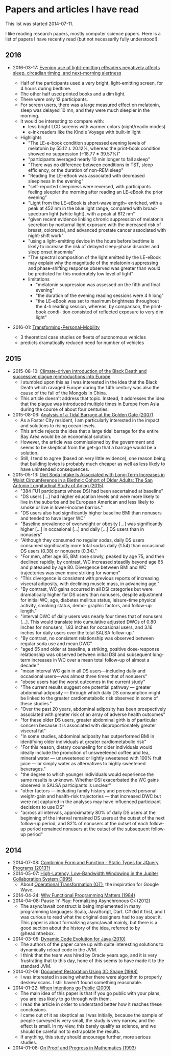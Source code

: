 # Papers and articles I have read

This list was started 2014-07-11.

I like reading research papers, mostly computer science papers. Here is a list of papers I have recently read (but not necessarily fully understood!).

## 2016

- 2016-03-17: [Evening use of light-emitting eReaders negatively affects sleep, circadian timing, and next-morning alertness](http://www.pnas.org/content/early/2014/12/18/1418490112.full.pdf)
    - Half of the participants used a very bright, light-emitting screen, for 4 hours during bedtime.
    - The other half used printed books and a dim light.
    - There were only 12 participants.
    - For screen users, there was a large measured effect on melatonin, sleep was delayed 10 mn, and they were much sleepier in the morning.
    - It would be interesting to compare with:
        - less bright LCD screens with warmer colors (night/readin modes)
        - e-ink readers like the Kindle Voyage with built-in light
    - Highlights
        - "The LE-e-book condition suppressed evening levels of melatonin by 55.12 ± 20.12%, whereas the print-book condition showed no suppression (−18.77 ± 39.57%)"
        - "participants averaged nearly 10 min longer to fall asleep"
        - "There was no difference between conditions in TST, sleep efficiency, or the duration of non-REM sleep"
        - "Reading the LE-eBook was associated with decreased sleepiness in the evening"
        - "self-reported sleepiness were reversed, with participants feeling sleepier the morning after reading an LE-eBook the prior evening"
        - "Light from the LE-eBook is short-wavelength– enriched, with a peak at 452 nm in the blue light range, compared with broad-spectrum light (white light), with a peak at 612 nm"
        - "given recent evidence linking chronic suppression of melatonin secretion by nocturnal light exposure with the increased risk of breast, colorectal, and advanced prostate cancer associated with night-shift work"
        - "using a light-emitting device in the hours before bedtime is likely to increase the risk of delayed sleep-phase disorder and sleep onset insomnia"
        - "The spectral composition of the light emitted by the LE-eBook may explain why the magnitude of the melatonin-suppressing and phase-shifting response observed was greater than would be predicted for this moderately low level of light"
        - limitations
            - "melatonin suppression was assessed on the fifth and final evening"
            - "the duration of the evening reading sessions were 4 h long"
            - "the LE-eBook was set to maximum brightness throughout the 4-h reading session, whereas, by comparison, the print-book condi- tion consisted of reflected exposure to very dim light"

- 2016-01: [Transforming-Personal-Mobility](http://sustainablemobility.ei.columbia.edu/files/2012/12/Transforming-Personal-Mobility-Jan-27-20132.pdf)
    - 3 theoretical case studies on fleets of autonomous vehicles
    - predicts dramatically reduced need for number of vehicles

## 2015

- 2015-08-10: [Climate-driven introduction of the Black Death and successive plague reintroductions into Europe](http://www.pnas.org/content/112/10/3020.full.pdf)
    - I stumbled upon this as I was interested in the idea that the Black Death which ravaged Europe during the 14th century was also the cause of the fall of the Mongols in China.
    - This article doesn't address that topic. Instead, it addresses the idea that the plague was introduced multiple times in Europe from Asia during the course of about four centuries.
- 2015-08-06: [Analysis of a Tidal Barrage at the Golden Gate (2007)](http://www.bcdc.ca.gov/pdf/planning/Golden_Gate_Dam_Report.pdf)
    - As a Foster City resident, I am particularly interested in  the impact and solutions to rising ocean levels.
    - This article rejects the idea that a large tidal barrage for the entire Bay Area would be an economical solution.
    - However, the article was commissioned by the government and seems to be skeptical from the get-go that a barrage would be a solution.
    - Still, I tend to agree (based on very little evidence), one reason being that building levies is probably much cheaper as well as less likely to have unintended consequences.
- 2015-05-13: [Diet Soda Intake Is Associated with Long-Term Increases in Waist Circumference in a Biethnic Cohort of Older Adults: The San Antonio Longitudinal Study of Aging (2015)](http://onlinelibrary.wiley.com/store/10.1111/jgs.13376/asset/jgs13376.pdf?v=1&t=i9ohqsq1&s=7a97ce557e6f68e8de264dbb2867d2a9d4c32220)
    - "384 FU1 participants whose DSI had been ascertained at baseline"
    - "DS users […] had higher education levels and were more likely to live in the suburbs and be European American and less likely to smoke or live in lower-income barrios."
    - "DS users also had significantly higher baseline BMI than nonusers and tended to have larger WC"
    - "Baseline prevalence of overweight or obesity […] was significantly higher […] in occasional […] and daily […] DS users than in nonusers"
    - "Although they consumed no regular sodas, daily DS users consumed significantly more total sodas daily (1.54) than occasional DS users (0.38) or nonusers (0.34)."
    - "For men, after age 65, BMI rose slowly, peaked by age 75, and then declined rapidly; by contrast, WC increased steadily beyond age 65 and plateaued by age 80. Divergence between BMI and WC trajectories was even more striking for women"
    - "This divergence is consistent with previous reports of increasing visceral adiposity, with declining muscle mass, in advancing age."
    - "By contrast, WC gains occurred in all DSI categories but were dramatically higher for DS users than nonusers, despite adjustment for initial WC, age, diabetes mellitus status, leisure-time physical activity, smoking status, demo- graphic factors, and follow-up length."
    - "interval DWC of daily users was nearly four times that of nonusers […]. This would translate into cumulative adjusted DWCs of 0.80 inches for nonusers, 1.83 inches for occasional users, and 3.16 inches for daily users over the total SALSA follow-up."
    - "By contrast, no consistent relationship was observed between regular soda use and mean DWC"
    - "aged 65 and older at baseline, a striking, positive dose-response relationship was observed between initial DSI and subsequent long-term increases in WC over a mean total follow-up of almost a decade."
    - "mean interval WC gain in all DS users—including daily and occasional users—was almost three times that of nonusers"
    - "obese users had the worst outcomes in the current study"
    - "The current results suggest one potential pathway — greater abdominal adiposity — through which daily DS consumption might be linked to the greater cardiometabolic risk observed in some of these studies."
    - "Over the past 20 years, abdominal adiposity has been prospectively associated with greater risk of an array of adverse health outcomes"
    - "for these older DS users, greater abdominal girth is of particular concern because it is associated with disproportionately greater visceral fat"
    - "In some studies, abdominal adiposity has outperformed BMI in identifying older individuals at greater cardiometabolic risk"
    - "For this reason, dietary counseling for older individuals would ideally include the promotion of unsweetened coffee and tea, mineral water — unsweetened or lightly sweetened with 100% fruit juice — or simply water as alternatives to highly sweetened beverages."
    - "the degree to which younger individuals would experience the same results is unknown. Whether DSI exacerbated the WC gains observed in SALSA participants is unclear"
    - "other factors — including family history and perceived personal weight-gain and health-risk trajectories — that increased DWC but were not captured in the analyses may have influenced participant decisions to use DS"
    - "across all intervals, approximately 80% of daily DS users at the beginning of the interval remained DS users at the outset of the next follow-up period, and 82% of nonusers at the outset of each follow-up period remained nonusers at the outset of the subsequent follow- up period"

## 2014

- 2014-07-08: [Combining Form and Function - Static Types for JQuery Programs (2013?)](http://cs.brown.edu/~sk/Publications/Papers/Published/lelk-types-jquery-programs/paper.pdf)
- 2014-05-07: [High-Latency, Low-Bandwidth Windowing in the Jupiter Collaboration System (1995)](http://lively-kernel.org/repository/webwerkstatt/!svn/bc/15693/projects/Collaboration/paper/Jupiter.pdf)
    - About [Operational Transformation (OT)](http://en.wikipedia.org/wiki/Operational_transformation), the inspiration for Google Wave.
- 2014-04-24: [Why Functional Programming Matters (1984)](https://www.cs.kent.ac.uk/people/staff/dat/miranda/whyfp90.pdf)
- 2014-04-08: Pause ’n’ Play: Formalizing Asynchronous C♯ (2012)
    - The async/await construct is being implemented in many programming languages: Scala, JavaScript, Dart. C# did it first, and I was curious to read what the original designers had to say about it. This paper is about formalizing async/await mainly, but there is a good section about the history of the idea, referred to by @headinthebox.
- 2014-03-05: [Dynamic Code Evolution for Java (2010)](http://ssw.jku.at/Research/Papers/Wuerthinger10a/Wuerthinger10a.pdf)
    - The authors of the paper came up with quite interesting solutions to dynamically reload code in the JVM.
    - I think that the team was hired by Oracle years ago, and it is very frustrating that to this day, hone of this seems to have made it to the standard JVM.
- 2014-02-09: [Document Restoration Using 3D Shape (1998)](https://www.comp.nus.edu.sg/~brown/pdf/iccv01_brown.pdf)
    - I was interested in seeing whether there were algorithm to properly deskew scans. I still haven't found something reasonable.
- 2014-01-22: [When Intentions go Public (2009)](http://www.psych.nyu.edu/gollwitzer/09_Gollwitzer_Sheeran_Seifert_Michalski_When_Intentions_.pdf)
    - The main idea of this paper is that if you go public with your plans, you are less likely to go through with them.
    - I read the article in order to understand better how it reaches these conclusions.
    - I came out of it as skeptical as I was initially, because the sample of people surveyed is very small, the study is very narrow, and the effect is small. In my view, this barely qualify as science, and we should be careful not to extrapolate the results.
    - If anything, this study should encourage further, more serious studies.
- 2014-01-08: [On Proof and Progress in Mathematics (1993)](http://arxiv.org/pdf/math/9404236v1.pdf)
